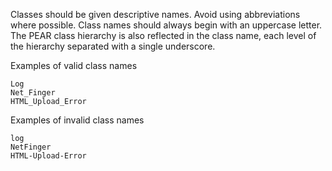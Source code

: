 Classes should be given descriptive names. Avoid using abbreviations where possible. Class names should always begin with an uppercase letter. The PEAR class hierarchy is also reflected in the class name, each level of the hierarchy separated with a single underscore.

Examples of valid class names
```
Log
Net_Finger
HTML_Upload_Error
```

Examples of invalid class names
```
log
NetFinger
HTML-Upload-Error
```
